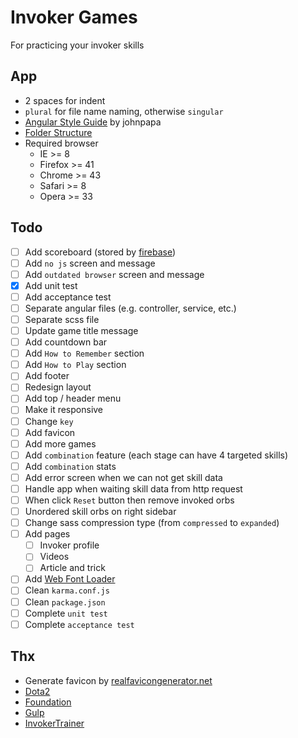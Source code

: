 # Invoker Games

For practicing your invoker skills

## App

- 2 spaces for indent
- `plural` for file name naming, otherwise `singular`
- [Angular Style Guide](https://github.com/johnpapa/angular-styleguide) by johnpapa
- [Folder Structure](http://stackoverflow.com/questions/18542353/angularjs-folder-structure)
- Required browser 
  - IE >= 8
  - Firefox >= 41
  - Chrome >= 43
  - Safari >= 8
  - Opera >= 33

## Todo

- [ ] Add scoreboard (stored by [firebase](https://www.firebase.com/))
- [ ] Add `no js` screen and message
- [ ] Add `outdated browser` screen and message
- [x] Add unit test
- [ ] Add acceptance test
- [ ] Separate angular files (e.g. controller, service, etc.)
- [ ] Separate scss file
- [ ] Update game title message
- [ ] Add countdown bar
- [ ] Add `How to Remember` section
- [ ] Add `How to Play` section
- [ ] Add footer
- [ ] Redesign layout
- [ ] Add top / header menu
- [ ] Make it responsive
- [ ] Change `key`
- [ ] Add favicon
- [ ] Add more games
- [ ] Add `combination` feature (each stage can have 4 targeted skills)
- [ ] Add `combination` stats
- [ ] Add error screen when we can not get skill data
- [ ] Handle app when waiting skill data from http request
- [ ] When click `Reset` button then remove invoked orbs
- [ ] Unordered skill orbs on right sidebar
- [ ] Change sass compression type (from `compressed` to `expanded`)
- [ ] Add pages
  - [ ] Invoker profile
  - [ ] Videos
  - [ ] Article and trick
- [ ] Add [Web Font Loader](https://developers.google.com/fonts/docs/webfont_loader?hl=en)
- [ ] Clean `karma.conf.js`
- [ ] Clean `package.json`
- [ ] Complete `unit test`
- [ ] Complete `acceptance test`

## Thx

- Generate favicon by [realfavicongenerator.net](http://realfavicongenerator.net/)
- [Dota2](http://www.dota2.com/)
- [Foundation](http://foundation.zurb.com/)
- [Gulp](http://gulpjs.com/)
- [InvokerTrainer](https://dl.dropboxusercontent.com/u/75495922/InvokerTrainer.htm)
